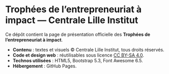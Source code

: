 # Trophées de l’entrepreneuriat à impact — Centrale Lille Institut

Ce dépôt contient la page de présentation officielle des **Trophées de l’entrepreneuriat à impact**.

- **Contenu** : textes et visuels © Centrale Lille Institut, tous droits réservés.  
- **Code et design web** : réutilisables sous licence [CC BY-SA 4.0](https://creativecommons.org/licenses/by-sa/4.0/deed.fr).  
- **Technos utilisées** : HTML5, Bootstrap 5.3, Font Awesome 6.5.  
- **Hébergement** : GitHub Pages.  
